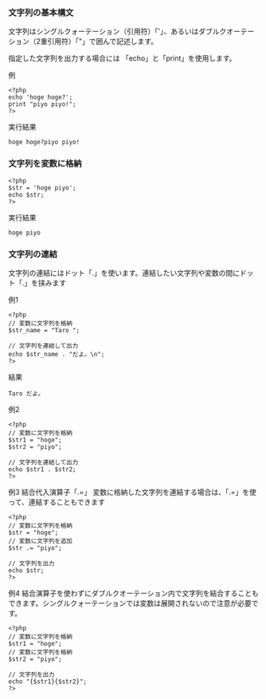 ### 文字列の基本構文
文字列はシングルクォーテーション（引用符）「'」、あるいはダブルクオーテーション（2重引用符）「"」で囲んで記述します。

指定した文字列を出力する場合には 「echo」と「print」を使用します。

例

```
<?php
echo 'hoge hoge?';
print "piyo piyo!";
?>
```

実行結果

```
hoge hoge?piyo piyo!
```
### 文字列を変数に格納
```
<?php
$str = 'hoge piyo';
echo $str;
?>

```

実行結果

```
hoge piyo
```
### 文字列の連結
文字列の連結にはドット「.」を使います。連結したい文字列や変数の間にドット「.」を挟みます

例1

```
<?php
// 変数に文字列を格納
$str_name = "Taro ";
 
// 文字列を連結して出力
echo $str_name . "だよ。\n";
?>

```
結果

```
Taro だよ。
```

例2

```
<?php
// 変数に文字列を格納
$str1 = "hoge";
$str2 = "piyo";
 
// 文字列を連結して出力
echo $str1 . $str2;
?>

```

例3 結合代入演算子「.=」
変数に格納した文字列を連結する場合は、「.=」を使って、連結することもできます

```
<?php
// 変数に文字列を格納
$str = "hoge";
// 変数に文字列を追加
$str .= "piyo";
 
// 文字列を出力
echo $str;
?>

```

例4 結合演算子を使わずにダブルクオーテーション内で文字列を結合することもできます。シングルクォーテーションでは変数は展開されないので注意が必要です。

```
<?php
// 変数に文字列を格納
$str1 = "hoge";
// 変数に文字列を格納
$str2 = "piyo";
 
// 文字列を出力
echo "{$str1}{$str2}";
?>
```
